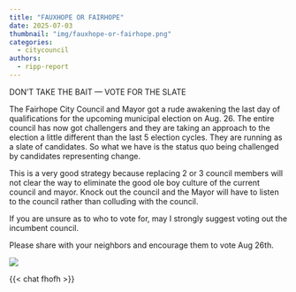 ```yaml
---
title: "FAUXHOPE OR FAIRHOPE"
date: 2025-07-03
thumbnail: "img/fauxhope-or-fairhope.png"
categories: 
  - citycouncil
authors: 
  - ripp-report
---
```


DON’T TAKE THE BAIT — VOTE FOR THE SLATE

The Fairhope City Council and Mayor got a rude awakening the last day of qualifications for the upcoming municipal election on Aug. 26. The entire council has now got challengers and they are taking an approach to the election a little different than the last 5 election cycles. They are running as a slate of candidates. So what we have is the status quo being challenged by candidates representing change.

This is a very good strategy because replacing 2 or 3 council members will not clear the way to eliminate the good ole boy culture of the current council and mayor. Knock out the council and the Mayor will have to listen to the council rather than colluding with the council.

If you are unsure as to who to vote for, may I strongly suggest voting out the incumbent council.

Please share with your neighbors and encourage them to vote Aug 26th.

<img src="https://rippreport.com/cdn-cgi/image/width=750,quality=85,format=auto/img/candidates.jpg">

{{< chat fhofh >}}
